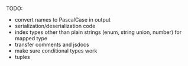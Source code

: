 TODO:

- convert names to PascalCase in output
- serialization/deserialization code
- index types other than plain strings (enum, string union, number) for mapped type
- transfer comments and jsdocs
- make sure conditional types work
- tuples
